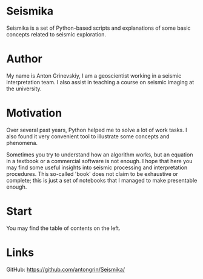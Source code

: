# Seismika

Seismika is a set of Python-based scripts and explanations of some basic concepts related to seismic exploration.

# Author

My name is Anton Grinevskiy, I am a geoscientist working in a seismic interpretation team. I also assist in teaching a course on seismic imaging at the university.

# Motivation

Over several past years, Python helped me to solve a lot of work tasks. I also found it very convenient tool to illustrate some concepts and phenomena.

Sometimes you try to understand how an algorithm works, but an equation in a textbook or a commercial software is not enough. I hope that here you may find some useful insights into seismic processing and interpretation procedures. This so-called 'book' does not claim to be exhaustive or complete; this is just a set of notebooks that I managed to make presentable enough.

# Start

You may find the table of contents on the left.

# Links

GitHub: https://github.com/antongrin/Seismika/
